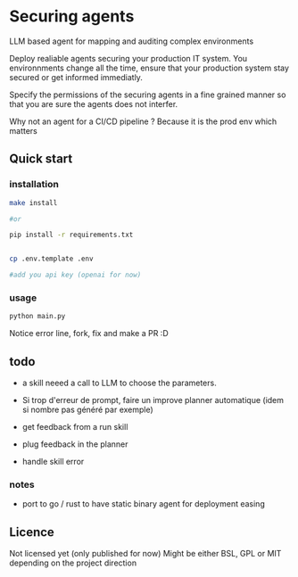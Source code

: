 # Securing agents

LLM based agent for mapping and auditing complex environments

Deploy realiable agents securing your production IT system.
You environnments change all the time, ensure that your production 
system stay secured or get informed immediatly. 

Specify the permissions of the securing agents in a fine grained manner
so that you are sure the agents does not interfer. 

Why not an agent for a CI/CD pipeline ? 
Because it is the prod env which matters

## Quick start

### installation

```bash
make install 

#or 

pip install -r requirements.txt


cp .env.template .env

#add you api key (openai for now)
```

### usage 

```bash
python main.py 
```
Notice error line, fork, fix and make a PR :D 

## todo 

- a skill neeed a call to LLM to choose the parameters. 

- Si trop d'erreur de prompt, faire un improve planner automatique (idem si nombre pas généré par exemple) 

- get feedback from a run skill
- plug feedback in the planner
- handle skill error

### notes
- port to go / rust to have static binary agent for deployment easing

## Licence

Not licensed yet (only published for now)
Might be either BSL, GPL or MIT depending on the project direction